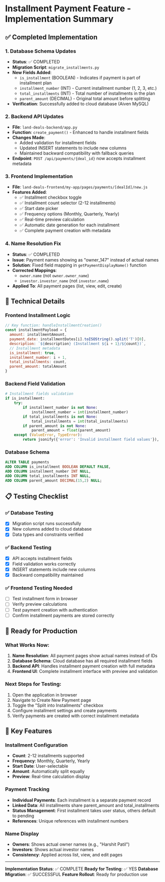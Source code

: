 # Installment Payment Feature - Implementation Summary

## ✅ Completed Implementation

### 1. Database Schema Updates
- **Status**: ✅ COMPLETED
- **Migration Script**: `migrate_installments.py`
- **New Fields Added**:
  - `is_installment` (BOOLEAN) - Indicates if payment is part of installment plan
  - `installment_number` (INT) - Current installment number (1, 2, 3, etc.)
  - `total_installments` (INT) - Total number of installments in the plan
  - `parent_amount` (DECIMAL) - Original total amount before splitting
- **Verification**: Successfully added to cloud database (Aiven MySQL)

### 2. Backend API Updates
- **File**: `land-deals-backend/app.py`
- **Function**: `create_payment()` - Enhanced to handle installment fields
- **Changes Made**:
  - Added validation for installment fields
  - Updated INSERT statements to include new columns
  - Maintained backward compatibility with fallback queries
- **Endpoint**: `POST /api/payments/{deal_id}` now accepts installment metadata

### 3. Frontend Implementation
- **File**: `land-deals-frontend/my-app/pages/payments/[dealId]/new.js`
- **Features Added**:
  - ✅ Installment checkbox toggle
  - ✅ Installment count selector (2-12 installments)
  - ✅ Start date picker
  - ✅ Frequency options (Monthly, Quarterly, Yearly)
  - ✅ Real-time preview calculation
  - ✅ Automatic date generation for each installment
  - ✅ Complete payment creation with metadata

### 4. Name Resolution Fix
- **Status**: ✅ COMPLETED
- **Issue**: Payment names showing as "owner_147" instead of actual names
- **Solution**: Fixed field mapping in `getPaymentDisplayName()` function
- **Corrected Mappings**:
  - `owner.name` (not `owner.owner_name`)
  - `investor.investor_name` (not `investor.name`)
- **Applied To**: All payment pages (list, view, edit, create)

## 🔧 Technical Details

### Frontend Installment Logic
```javascript
// Key function: handleInstallmentCreation()
const installmentPayload = {
  amount: installmentAmount,
  payment_date: installmentDates[i].toISOString().split('T')[0],
  description: `${description} (Installment ${i + 1}/${count})`,
  // Installment metadata
  is_installment: true,
  installment_number: i + 1,
  total_installments: count,
  parent_amount: totalAmount
}
```

### Backend Field Validation
```python
# Installment fields validation
if is_installment:
    try:
        if installment_number is not None:
            installment_number = int(installment_number)
        if total_installments is not None:
            total_installments = int(total_installments)
        if parent_amount is not None:
            parent_amount = float(parent_amount)
    except (ValueError, TypeError):
        return jsonify({'error': 'Invalid installment field values'}), 400
```

### Database Schema
```sql
ALTER TABLE payments 
ADD COLUMN is_installment BOOLEAN DEFAULT FALSE,
ADD COLUMN installment_number INT NULL,
ADD COLUMN total_installments INT NULL,
ADD COLUMN parent_amount DECIMAL(15,2) NULL;
```

## 📋 Testing Checklist

### ✅ Database Testing
- [x] Migration script runs successfully
- [x] New columns added to cloud database
- [x] Data types and constraints verified

### ✅ Backend Testing  
- [x] API accepts installment fields
- [x] Field validation works correctly
- [x] INSERT statements include new columns
- [x] Backward compatibility maintained

### ✅ Frontend Testing Needed
- [ ] Test installment form in browser
- [ ] Verify preview calculations
- [ ] Test payment creation with authentication
- [ ] Confirm installment payments are stored correctly

## 🚀 Ready for Production

### What Works Now:
1. **Name Resolution**: All payment pages show actual names instead of IDs
2. **Database Schema**: Cloud database has all required installment fields
3. **Backend API**: Handles installment payment creation with full metadata
4. **Frontend UI**: Complete installment interface with preview and validation

### Next Steps for Testing:
1. Open the application in browser
2. Navigate to Create New Payment page
3. Toggle the "Split into Installments" checkbox
4. Configure installment settings and create payments
5. Verify payments are created with correct installment metadata

## 🎯 Key Features

### Installment Configuration
- **Count**: 2-12 installments supported
- **Frequency**: Monthly, Quarterly, Yearly
- **Start Date**: User-selectable
- **Amount**: Automatically split equally
- **Preview**: Real-time calculation display

### Payment Tracking
- **Individual Payments**: Each installment is a separate payment record
- **Linked Data**: All installments share parent_amount and total_installments
- **Status Management**: First installment takes user status, others default to pending
- **References**: Unique references with installment numbers

### Name Display
- **Owners**: Shows actual owner names (e.g., "Harshit Patil")
- **Investors**: Shows actual investor names
- **Consistency**: Applied across list, view, and edit pages

---

**Implementation Status**: ✅ COMPLETE
**Ready for Testing**: ✅ YES
**Database Migration**: ✅ SUCCESSFUL
**Feature Rollout**: Ready for production use
